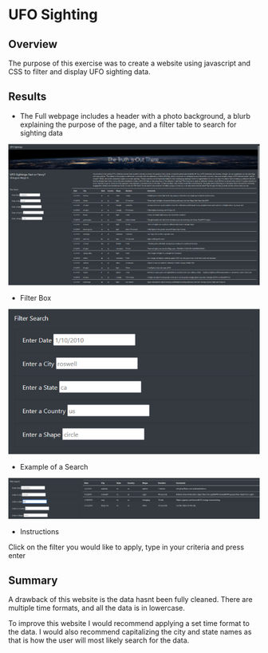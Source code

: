 # UFO Sighting

## Overview

The purpose of this exercise was to create a website using javascript and CSS to filter and display UFO sighting data.

## Results

* The Full webpage includes a header with a photo background, a blurb explaining the purpose of the page, and a filter table to search for sighting data

![full_page.png](https://github.com/mcwatts88/UFOs/blob/main/images/full_page.png)

* Filter Box

![filter_box.PNG](https://github.com/mcwatts88/UFOs/blob/main/images/filter_box.PNG)

* Example of a Search

![search.PNG](https://github.com/mcwatts88/UFOs/blob/main/images/search.PNG)

* Instructions

Click on the filter you would like to apply, type in your criteria and press enter

## Summary

A drawback of this website is the data hasnt been fully cleaned. There are multiple time formats, and all the data is in lowercase.

To improve this website I would recommend applying a set time format to the data. I would also recommend capitalizing the city and state names as that is how the user will most likely search for the data.